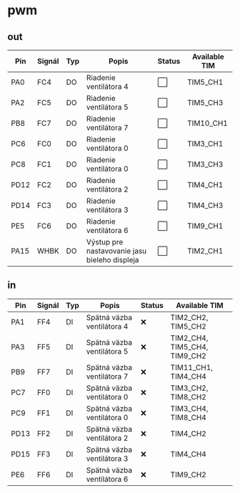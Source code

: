# pwm
## out
| Pin   | Signál  | Typ  | Popis                                         | Status | Available TIM |
|-------|---------|------|-----------------------------------------------| --- | --- |
| PA0 | FC4 | DO | Riadenie ventilátora 4 | ⬜️ | TIM5_CH1 |
| PA2 | FC5 | DO | Riadenie ventilátora 5 | ⬜️ | TIM5_CH3 |
| PB8 | FC7 | DO | Riadenie ventilátora 7 | ⬜️ | TIM10_CH1 |
| PC6 | FC0 | DO | Riadenie ventilátora 0 | ⬜️ | TIM3_CH1 |
| PC8 | FC1 | DO | Riadenie ventilátora 0 | ⬜️ | TIM3_CH3 |
| PD12 | FC2 | DO | Riadenie ventilátora 2 | ⬜️ | TIM4_CH1 |
| PD14 | FC3 | DO | Riadenie ventilátora 3 | ⬜️ | TIM4_CH3 |
| PE5 | FC6 | DO | Riadenie ventilátora 6 | ⬜️ | TIM9_CH1 |
| PA15 | WHBK | DO | Výstup pre nastavovanie jasu bieleho displeja | ⬜️ | TIM2_CH1 |

## in
| Pin   | Signál  | Typ  | Popis                                         | Status | Available TIM |
|-------|---------|------|-----------------------------------------------| --- | --- |
| PA1 | FF4 | DI | Spätná väzba ventilátora 4 | ❌ | TIM2_CH2, TIM5_CH2 |
| PA3 | FF5 | DI | Spätná väzba ventilátora 5 | ❌ | TIM2_CH4, TIM5_CH4, TIM9_CH2 |
| PB9 | FF7 | DI | Spätná väzba ventilátora 7 | ❌ | TIM11_CH1, TIM4_CH4 |
| PC7 | FF0 | DI | Spätná väzba ventilátora 0 | ❌ | TIM3_CH2, TIM8_CH2 |
| PC9 | FF1 | DI | Spätná väzba ventilátora 0 | ❌ | TIM3_CH4, TIM8_CH4 |
| PD13 | FF2 | DI | Spätná väzba ventilátora 2 | ❌ | TIM4_CH2 |
| PD15 | FF3 | DI | Spätná väzba ventilátora 3 | ❌ | TIM4_CH4 |
| PE6 | FF6 | DI | Spätná väzba ventilátora 6 | ❌ | TIM9_CH2 |